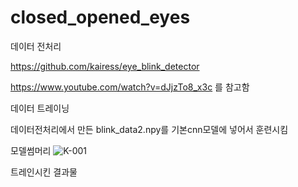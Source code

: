 # closed_opened_eyes

데이터 전처리 

https://github.com/kairess/eye_blink_detector

https://www.youtube.com/watch?v=dJjzTo8_x3c 를 참고함



데이터 트레이닝

데이터전처리에서 만든 blink_data2.npy를 기본cnn모델에 넣어서 훈련시킴


모델썸머리
![K-001](https://user-images.githubusercontent.com/70885961/100229637-e5e41880-2f67-11eb-8af4-403230408b22.png)

트레인시킨 결과물
